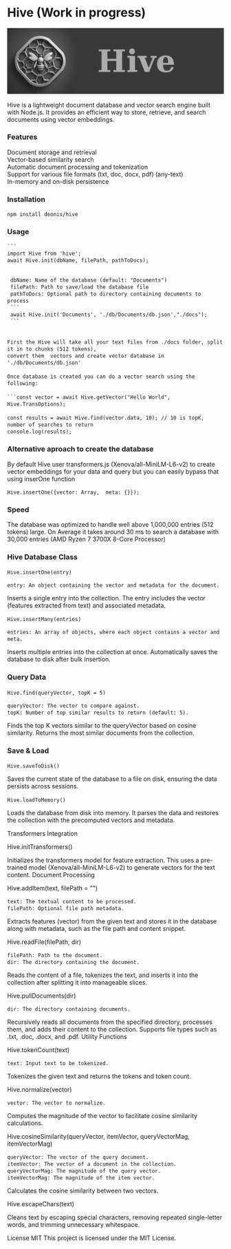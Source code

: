 # Hive (Work in progress)

![Hive](./img/hive.png)

Hive is a lightweight document database and vector search engine built with Node.js. It provides an efficient way to store, retrieve, and search documents using vector embeddings.

### Features

Document storage and retrieval   
Vector-based similarity search  
Automatic document processing and tokenization  
Support for various file formats (txt, doc, docx, pdf) (any-text)  
In-memory and on-disk persistence  

### Installation 
```
npm install deonis/hive 
```

### Usage 
    ```
    import Hive from 'hive';  
    await Hive.init(dbName, filePath, pathToDocs);
   ```

    dbName: Name of the database (default: "Documents") 
    filePath: Path to save/load the database file 
    pathToDocs: Optional path to directory containing documents to process 
    ```
    await Hive.init('Documents', './db/Documents/db.json',"./docs");
    ```


First the Hive will take all your text files from ./docs folder, split it in to chunks (512 tokens), 
convert them  vectors and create vector database in './db/Documents/db.json'  

Once database is created you can do a vector search using the following: 

```const vector = await Hive.getVector("Hello World", Hive.TransOptions); 

const results = await Hive.find(vector.data, 10); // 10 is topK, number of searches to return  
console.log(results);
```

### Alternative aproach to create the database

By default Hive user transformers.js (Xenova/all-MiniLM-L6-v2) to create vector embeddings for your data and query but you can easily bypass that using inserOne function 

```
Hive.insertOne({vector: Array,  meta: {}});
```
### Speed

The database was optimized to handle well above 1,000,000 entries (512 tokens) large.
On Average it takes around 30 ms to search a database with 30,000 entries (AMD Ryzen 7 3700X 8-Core Processor)

### Hive Database Class

```Hive.insertOne(entry)```

    entry: An object containing the vector and metadata for the document.

Inserts a single entry into the collection. The entry includes the vector (features extracted from text) and associated metadata.


```Hive.insertMany(entries)```

    entries: An array of objects, where each object contains a vector and meta.

Inserts multiple entries into the collection at once. Automatically saves the database to disk after bulk insertion.

### Query Data

```Hive.find(queryVector, topK = 5)```

    queryVector: The vector to compare against.
    topK: Number of top similar results to return (default: 5).

Finds the top K vectors similar to the queryVector based on cosine similarity. Returns the most similar documents from the collection.

### Save & Load

```Hive.saveToDisk()```

Saves the current state of the database to a file on disk, ensuring the data persists across sessions.

```Hive.loadToMemory()```

Loads the database from disk into memory. It parses the data and restores the collection with the precomputed vectors and metadata.

Transformers Integration

Hive.initTransformers()

Initializes the transformers model for feature extraction. This uses a pre-trained model (Xenova/all-MiniLM-L6-v2) to generate vectors for the text content.
Document Processing

Hive.addItem(text, filePath = "")

    text: The textual content to be processed.
    filePath: Optional file path metadata.

Extracts features (vector) from the given text and stores it in the database along with metadata, such as the file path and content snippet.

Hive.readFile(filePath, dir)

    filePath: Path to the document.
    dir: The directory containing the document.

Reads the content of a file, tokenizes the text, and inserts it into the collection after splitting it into manageable slices.

Hive.pullDocuments(dir)

    dir: The directory containing documents.

Recursively reads all documents from the specified directory, processes them, and adds their content to the collection. Supports file types such as .txt, .doc, .docx, and .pdf.
Utility Functions

Hive.tokenCount(text)

    text: Input text to be tokenized.

Tokenizes the given text and returns the tokens and token count.

Hive.normalize(vector)

    vector: The vector to normalize.

Computes the magnitude of the vector to facilitate cosine similarity calculations.

Hive.cosineSimilarity(queryVector, itemVector, queryVectorMag, itemVectorMag)

    queryVector: The vector of the query document.
    itemVector: The vector of a document in the collection.
    queryVectorMag: The magnitude of the query vector.
    itemVectorMag: The magnitude of the item vector.

Calculates the cosine similarity between two vectors.


Hive.escapeChars(text)

Cleans text by escaping special characters, removing repeated single-letter words, and trimming unnecessary whitespace.


License MIT
This project is licensed under the MIT License.
